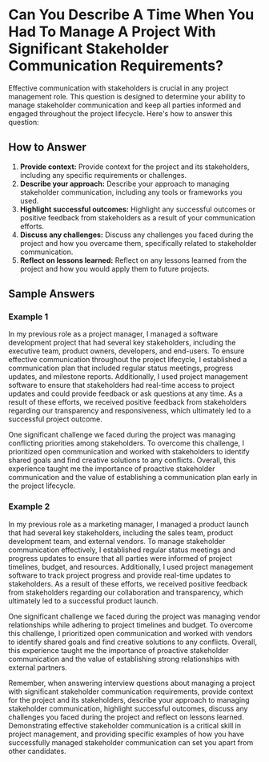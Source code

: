 Can You Describe A Time When You Had To Manage A Project With Significant Stakeholder Communication Requirements?
======================================================================================================================================

Effective communication with stakeholders is crucial in any project management role. This question is designed to determine your ability to manage stakeholder communication and keep all parties informed and engaged throughout the project lifecycle. Here's how to answer this question:

How to Answer
-------------

1. **Provide context:** Provide context for the project and its stakeholders, including any specific requirements or challenges.
2. **Describe your approach:** Describe your approach to managing stakeholder communication, including any tools or frameworks you used.
3. **Highlight successful outcomes:** Highlight any successful outcomes or positive feedback from stakeholders as a result of your communication efforts.
4. **Discuss any challenges:** Discuss any challenges you faced during the project and how you overcame them, specifically related to stakeholder communication.
5. **Reflect on lessons learned:** Reflect on any lessons learned from the project and how you would apply them to future projects.

Sample Answers
--------------

### Example 1

In my previous role as a project manager, I managed a software development project that had several key stakeholders, including the executive team, product owners, developers, and end-users. To ensure effective communication throughout the project lifecycle, I established a communication plan that included regular status meetings, progress updates, and milestone reports. Additionally, I used project management software to ensure that stakeholders had real-time access to project updates and could provide feedback or ask questions at any time. As a result of these efforts, we received positive feedback from stakeholders regarding our transparency and responsiveness, which ultimately led to a successful project outcome.

One significant challenge we faced during the project was managing conflicting priorities among stakeholders. To overcome this challenge, I prioritized open communication and worked with stakeholders to identify shared goals and find creative solutions to any conflicts. Overall, this experience taught me the importance of proactive stakeholder communication and the value of establishing a communication plan early in the project lifecycle.

### Example 2

In my previous role as a marketing manager, I managed a product launch that had several key stakeholders, including the sales team, product development team, and external vendors. To manage stakeholder communication effectively, I established regular status meetings and progress updates to ensure that all parties were informed of project timelines, budget, and resources. Additionally, I used project management software to track project progress and provide real-time updates to stakeholders. As a result of these efforts, we received positive feedback from stakeholders regarding our collaboration and transparency, which ultimately led to a successful product launch.

One significant challenge we faced during the project was managing vendor relationships while adhering to project timelines and budget. To overcome this challenge, I prioritized open communication and worked with vendors to identify shared goals and find creative solutions to any conflicts. Overall, this experience taught me the importance of proactive stakeholder communication and the value of establishing strong relationships with external partners.

Remember, when answering interview questions about managing a project with significant stakeholder communication requirements, provide context for the project and its stakeholders, describe your approach to managing stakeholder communication, highlight successful outcomes, discuss any challenges you faced during the project and reflect on lessons learned. Demonstrating effective stakeholder communication is a critical skill in project management, and providing specific examples of how you have successfully managed stakeholder communication can set you apart from other candidates.
